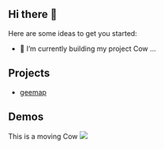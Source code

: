 ## Hi there 👋

Here are some ideas to get you started:

- 🌱 I’m currently building my project Cow ...
<!--
**LayCow/laycow** is a ✨ _special_ ✨ repository because its `README.md` (this file) appears on your GitHub profile.

Here are some ideas to get you started:

- 🔭 I’m currently working on ...
- 🌱 I’m currently learning ...
- 👯 I’m looking to collaborate on ...
- 🤔 I’m looking for help with ...
- 💬 Ask me about ...
- 📫 How to reach me: ...
- 😄 Pronouns: ...
- ⚡ Fun fact: ...
-->
## Projects
- [geemap](https://geemap.org)

## Demos
This is a moving Cow
![](https://i.gifer.com/Za9e.gif)